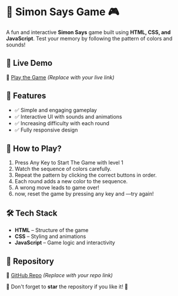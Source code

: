 # 🎵 Simon Says Game 🎮  

A fun and interactive **Simon Says** game built using **HTML, CSS, and JavaScript**. Test your memory by following the pattern of colors and sounds!  

## 🚀 Live Demo  
🔗 [Play the Game](#) *(Replace with your live link)*  

## 📌 Features  
- ✅ Simple and engaging gameplay  
- ✅ Interactive UI with sounds and animations  
- ✅ Increasing difficulty with each round  
- ✅ Fully responsive design  

## 🎯 How to Play?  
1. Press Any Key to Start The Game with level 1
2. Watch the sequence of colors carefully.  
3. Repeat the pattern by clicking the correct buttons in order.  
4. Each round adds a new color to the sequence.  
5. A wrong move leads to game over!
6. now, reset the game by pressing any key and —try again!  

## 🛠 Tech Stack  
- **HTML** – Structure of the game  
- **CSS** – Styling and animations  
- **JavaScript** – Game logic and interactivity  

## 📂 Repository  
🔗 [GitHub Repo]([#](https://github.com/devfaizzz/SimonGame)) *(Replace with your repo link)*  

🌟 Don't forget to **star** the repository if you like it! 🚀  
